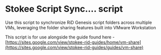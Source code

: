 <h1>Stokee Script Sync.... script</h1>

Use this script to synchronize RiD Genesis script folders across multiple VMs, leveraging the folder sharing features built into VMware Workstation

This script is for use alongside the guide found here - [https://sites.google.com/view/stokee-rid-guides/home/vm-share](https://sites.google.com/view/stokee-rid-guides/guides/vm-share)
